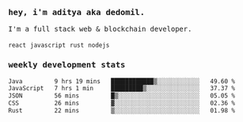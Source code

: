 <samp>
    <h3>hey, i'm aditya aka dedomil.</h3>
    I'm a full stack web & blockchain developer. 
    <br />
    <br />
    <code>react</code> <code>javascript</code> <code>rust</code> <code>nodejs</code>
    <h3>weekly development stats</h3>
    <!--START_SECTION:waka-->

```txt
Java         9 hrs 19 mins   ████████████▒░░░░░░░░░░░░   49.60 %
JavaScript   7 hrs 1 min     █████████▒░░░░░░░░░░░░░░░   37.37 %
JSON         56 mins         █▒░░░░░░░░░░░░░░░░░░░░░░░   05.05 %
CSS          26 mins         ▓░░░░░░░░░░░░░░░░░░░░░░░░   02.36 %
Rust         22 mins         ▒░░░░░░░░░░░░░░░░░░░░░░░░   01.98 %
```

<!--END_SECTION:waka-->
</samp>
